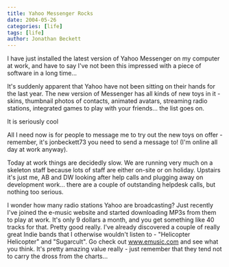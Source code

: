 ```yaml
---
title: Yahoo Messenger Rocks
date: 2004-05-26
categories: [life]
tags: [life]
author: Jonathan Beckett
---
```


I have just installed the latest version of Yahoo Messenger on my computer at work, and have to say I've not been this impressed with a piece of software in a long time...

It's suddenly apparent that Yahoo have not been sitting on their hands for the last year. The new version of Messenger has all kinds of new toys in it - skins, thumbnail photos of contacts, animated avatars, streaming radio stations, integrated games to play with your friends... the list goes on.

It is seriously cool 

All I need now is for people to message me to try out the new toys on offer - remember, it's jonbeckett73 you need to send a message to! (I'm online all day at work anyway).

Today at work things are decidedly slow. We are running very much on a skeleton staff because lots of staff are either on-site or on holiday. Upstairs it's just me, AB and DW looking after help calls and plugging away on development work... there are a couple of outstanding helpdesk calls, but nothing too serious.

I wonder how many radio stations Yahoo are broadcasting? Just recently I've joined the e-music website and started downloading MP3s from them to play at work. It's only 9 dollars a month, and you get something like 40 tracks for that. Pretty good really. I've already discovered a couple of really great Indie bands that I otherwise wouldn't listen to - "Helicopter Helicopter" and "Sugarcult". Go check out www.emusic.com and see what you think. It's pretty amazing value really - just remember that they tend not to carry the dross from the charts...